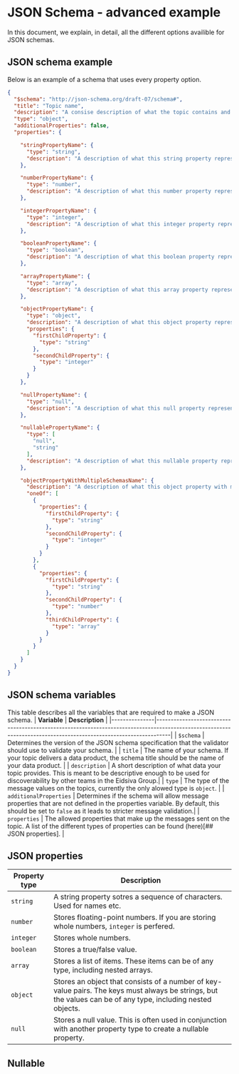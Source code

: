 # JSON Schema - advanced example
In this document, we explain, in detail, all the different options availible for JSON schemas.

## JSON schema example
Below is an example of a schema that uses every property option.
```json
{
  "$schema": "http://json-schema.org/draft-07/schema#",
  "title": "Topic name",
  "description": "A consise description of what the topic contains and is intendet to be used for",
  "type": "object",
  "additionalProperties": false,
  "properties": {

    "stringPropertyName": {
      "type": "string",
      "description": "A description of what this string property represents"
    },

    "numberPropertyName": {
      "type": "number",
      "description": "A description of what this number property represents. This property type is meant for floating-point numbers."
    },

    "integerPropertyName": {
      "type": "integer",
      "description": "A description of what this integer property represents. This property type is meant for whole numbers."
    },

    "booleanPropertyName": {
      "type": "boolean",
      "description": "A description of what this boolean property represents. This property type is meant for true or false values."
    },

    "arrayPropertyName": {
      "type": "array",
      "description": "A description of what this array property represents. This property type represents a list of items that can be of any type, including nested arrays."
    },

    "objectPropertyName": {
      "type": "object",
      "description": "A description of what this object property represents. This property type represents a collection of key-value pairs. The keys are strings, but the values van be of any type, including nested objects.",
      "properties": {
        "firstChildProperty": {
          "type": "string"
        },
        "secondChildProperty": {
          "type": "integer"
        }
      }
    },

    "nullPropertyName": {
      "type": "null",
      "description": "A description of what this null property represents. This property type represents a null value. This type is intended to be used with a anyOf or oneOf keyword to represent an optional or nullable property."
    },

    "nullablePropertyName": {
      "type": [
        "null",
        "string"
      ],
      "description": "A description of what this nullable property represents. This property setup is used when a property is optional."
    },

    "objectPropertyWithMultipleSchemasName": {
      "description": "A description of what this object property with multiple allowed schemas represents.",
      "oneOf": [
        {
          "properties": {
            "firstChildProperty": {
              "type": "string"
            },
            "secondChildProperty": {
              "type": "integer"
            }
          }
        },
        {
          "properties": {
            "firstChildProperty": {
              "type": "string"
            },
            "secondChildProperty": {
              "type": "number"
            },
            "thirdChildProperty": {
              "type": "array"
            }
          }
        }
      ]
    }
  }
}
```
## JSON schema variables
This table describes all the variables that are required to make a JSON schema.
| **Variable**  | **Description**                                                                                                                                                 |
|---------------|-----------------------------------------------------------------------------------------------------------------------------------------------------------------|
| `$schema`     | Determines the version of the JSON schema specification that the validator should use to validate your schema.                                                  |
| `title`       | The name of your schema. If your topic delivers a data product, the schema title should be the name of your data product.                                       |
| `description` | A short description of what data your topic provides. This is meant to be descriptive enough to be used for discoverability by other teams in the Eidsiva Group.|
| `type`        | The type of the message values on the topics, currently the only alowed type is `object`.                                                                       |
| `additionalProperties` | Determines if the schema will allow message properties that are not defined in the properties variable. By default, this should be set to `false` as it leads to stricter message validation.|
| `properties`  | The allowed properties that make up the messages sent on the topic. A list of the different types of properties can be found (here)[## JSON properties].        |

## JSON properties
| **Property type** | **Description**                                                                                                                                             |
|-------------------|-------------------------------------------------------------------------------------------------------------------------------------------------------------|
| `string`          | A string property sotres a sequence of characters. Used for names etc.                                                                                      |
| `number`          | Stores floating-point numbers. If you are storing whole numbers, `integer` is perfered.                                                                     |
| `integer`         | Stores whole numbers.                                                                                                                                       |
| `boolean`         | Stores a true/false value.                                                                                                                                  |
| `array`           | Stores a list of items. These items can be of any type, including nested arrays.                                                                            |
| `object`          | Stores an object that consists of a number of key-value pairs. The keys must always be strings, but the values can be of any type, including nested objects.|
| `null `           | Stores a null value. This is often used in conjunction with another property type to create a nullable property.                                            |

## Nullable 